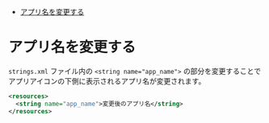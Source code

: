<!-- TOC START min:1 max:3 link:true asterisk:false update:true -->
- [アプリ名を変更する](#アプリ名を変更する)
<!-- TOC END -->


# アプリ名を変更する

`strings.xml` ファイル内の `<string name="app_name">` の部分を変更することで  
アプリアイコンの下側に表示されるアプリ名が変更されます。

```xml
<resources>
  <string name="app_name">変更後のアプリ名</string>
</resources>
```
